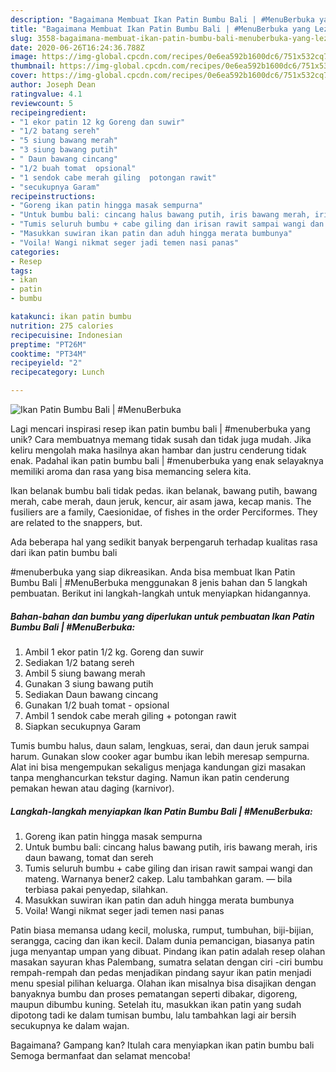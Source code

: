 ```yaml
---
description: "Bagaimana Membuat Ikan Patin Bumbu Bali | #MenuBerbuka yang Lezat"
title: "Bagaimana Membuat Ikan Patin Bumbu Bali | #MenuBerbuka yang Lezat"
slug: 3558-bagaimana-membuat-ikan-patin-bumbu-bali-menuberbuka-yang-lezat
date: 2020-06-26T16:24:36.788Z
image: https://img-global.cpcdn.com/recipes/0e6ea592b1600dc6/751x532cq70/ikan-patin-bumbu-bali-menuberbuka-foto-resep-utama.jpg
thumbnail: https://img-global.cpcdn.com/recipes/0e6ea592b1600dc6/751x532cq70/ikan-patin-bumbu-bali-menuberbuka-foto-resep-utama.jpg
cover: https://img-global.cpcdn.com/recipes/0e6ea592b1600dc6/751x532cq70/ikan-patin-bumbu-bali-menuberbuka-foto-resep-utama.jpg
author: Joseph Dean
ratingvalue: 4.1
reviewcount: 5
recipeingredient:
- "1 ekor patin 12 kg Goreng dan suwir"
- "1/2 batang sereh"
- "5 siung bawang merah"
- "3 siung bawang putih"
- " Daun bawang cincang"
- "1/2 buah tomat  opsional"
- "1 sendok cabe merah giling  potongan rawit"
- "secukupnya Garam"
recipeinstructions:
- "Goreng ikan patin hingga masak sempurna"
- "Untuk bumbu bali: cincang halus bawang putih, iris bawang merah, iris daun bawang, tomat dan sereh"
- "Tumis seluruh bumbu + cabe giling dan irisan rawit sampai wangi dan mateng. Warnanya bener2 cakep. Lalu tambahkan garam. — bila terbiasa pakai penyedap, silahkan."
- "Masukkan suwiran ikan patin dan aduh hingga merata bumbunya"
- "Voila! Wangi nikmat seger jadi temen nasi panas"
categories:
- Resep
tags:
- ikan
- patin
- bumbu

katakunci: ikan patin bumbu 
nutrition: 275 calories
recipecuisine: Indonesian
preptime: "PT26M"
cooktime: "PT34M"
recipeyield: "2"
recipecategory: Lunch

---
```



![Ikan Patin Bumbu Bali | #MenuBerbuka](https://img-global.cpcdn.com/recipes/0e6ea592b1600dc6/751x532cq70/ikan-patin-bumbu-bali-menuberbuka-foto-resep-utama.jpg)

Lagi mencari inspirasi resep ikan patin bumbu bali | #menuberbuka yang unik? Cara membuatnya memang tidak susah dan tidak juga mudah. Jika keliru mengolah maka hasilnya akan hambar dan justru cenderung tidak enak. Padahal ikan patin bumbu bali | #menuberbuka yang enak selayaknya memiliki aroma dan rasa yang bisa memancing selera kita.

Ikan belanak bumbu bali tidak pedas. ikan belanak, bawang putih, bawang merah, cabe merah, daun jeruk, kencur, air asam jawa, kecap manis. The fusiliers are a family, Caesionidae, of fishes in the order Perciformes. They are related to the snappers, but.

Ada beberapa hal yang sedikit banyak berpengaruh terhadap kualitas rasa dari ikan patin bumbu bali 

 #menuberbuka yang siap dikreasikan. Anda bisa membuat Ikan Patin Bumbu Bali | #MenuBerbuka menggunakan 8 jenis bahan dan 5 langkah pembuatan. Berikut ini langkah-langkah untuk menyiapkan hidangannya.

<!--inarticleads1-->

##### Bahan-bahan dan bumbu yang diperlukan untuk pembuatan Ikan Patin Bumbu Bali | #MenuBerbuka:

1. Ambil 1 ekor patin 1/2 kg. Goreng dan suwir
1. Sediakan 1/2 batang sereh
1. Ambil 5 siung bawang merah
1. Gunakan 3 siung bawang putih
1. Sediakan  Daun bawang cincang
1. Gunakan 1/2 buah tomat - opsional
1. Ambil 1 sendok cabe merah giling + potongan rawit
1. Siapkan secukupnya Garam


Tumis bumbu halus, daun salam, lengkuas, serai, dan daun jeruk sampai harum. Gunakan slow cooker agar bumbu ikan lebih meresap sempurna. Alat ini bisa mengempukan sekaligus menjaga kandungan gizi masakan tanpa menghancurkan tekstur daging. Namun ikan patin cenderung pemakan hewan atau daging (karnivor). 

<!--inarticleads2-->

##### Langkah-langkah menyiapkan Ikan Patin Bumbu Bali | #MenuBerbuka:

1. Goreng ikan patin hingga masak sempurna
1. Untuk bumbu bali: cincang halus bawang putih, iris bawang merah, iris daun bawang, tomat dan sereh
1. Tumis seluruh bumbu + cabe giling dan irisan rawit sampai wangi dan mateng. Warnanya bener2 cakep. Lalu tambahkan garam. — bila terbiasa pakai penyedap, silahkan.
1. Masukkan suwiran ikan patin dan aduh hingga merata bumbunya
1. Voila! Wangi nikmat seger jadi temen nasi panas


Patin biasa memansa udang kecil, moluska, rumput, tumbuhan, biji-bijian, serangga, cacing dan ikan kecil. Dalam dunia pemancigan, biasanya patin juga menyantap umpan yang dibuat. Pindang ikan patin adalah resep olahan masakan sayuran khas Palembang, sumatra selatan dengan ciri -ciri bumbu rempah-rempah dan pedas menjadikan pindang sayur ikan patin menjadi menu spesial pilihan keluarga. Olahan ikan misalnya bisa disajikan dengan banyaknya bumbu dan proses pematangan seperti dibakar, digoreng, maupun dibumbu kuning. Setelah itu, masukkan ikan patin yang sudah dipotong tadi ke dalam tumisan bumbu, lalu tambahkan lagi air bersih secukupnya ke dalam wajan. 

Bagaimana? Gampang kan? Itulah cara menyiapkan ikan patin bumbu bali  Semoga bermanfaat dan selamat mencoba!
